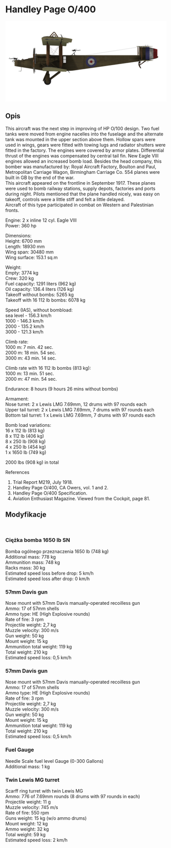 # Handley Page O/400  
  
![handleypage400](../images/handleypage400.png)  
  
## Opis  
  
This aircraft was the next step in improving of HP O/100 design. Two fuel tanks were moved from engine nacelles into the fuselage and the alternate tank was mounted in the upper section above them. Hollow spars were used in wings, gears were fitted with towing lugs and radiator shutters were fitted in the factory. The engines were covered by armor plates. Differential thrust of the engines was compensated by central tail fin. New Eagle VIII engines allowed an increased bomb load. Besides the head company, this bomber was manufactured by: Royal Aircraft Factory, Boulton and Paul, Metropolitan Carriage Wagon, Birmingham Carriage Co. 554 planes were built in GB by the end of the war.  
This aircraft appeared on the frontline in September 1917. These planes were used to bomb railway stations, supply depots, factories and ports during night. Pilots mentioned that the plane handled nicely, was easy on takeoff, controls were a little stiff and felt a little delayed.  
Aircraft of this type participated in combat on Western and Palestinian fronts.  
  
  
Engine: 2 x inline 12 cyl. Eagle VIII  
Power: 360 hp  
  
Dimensions:  
Height: 6700 mm  
Length: 18930 mm  
Wing span: 30480 mm  
Wing surface: 153.1 sq.m  
  
Weight:  
Empty: 3774 kg   
Crew: 320 kg  
Fuel capacity: 1291 liters (962 kg)  
Oil capacity: 136.4 liters (126 kg)  
Takeoff without bombs: 5265 kg  
Takeoff with 16 112 lb bombs: 6078 kg  
  
Speed (IAS), without bombload:  
sea level - 156.3 km/h  
1000 - 146.3 km/h  
2000 - 135.2 km/h  
3000 - 121.3 km/h  
  
Climb rate:  
1000 m: 7 min. 42 sec.  
2000 m: 18 min. 54 sec.  
3000 m: 43 min. 14 sec.  
  
Climb rate with 16 112 lb bombs (813 kg):  
1000 m: 13 min. 51 sec.  
2000 m: 47 min. 54 sec.  
  
Endurance: 8 hours (9 hours 26 mins without bombs)  
  
Armament:  
Nose turret: 2 х Lewis LMG 7.69mm, 12 drums with 97 rounds each  
Upper tail turret: 2 х Lewis LMG 7.69mm, 7 drums with 97 rounds each  
Bottom tail turret: 1 х Lewis LMG 7.69mm, 7 drums with 97 rounds each  
  
Bomb load variations:  
16 x 112 lb (813 kg)  
8 x 112 lb (406 kg)  
8 x 250 lb (908 kg)  
4 x 250 lb (454 kg)  
1 x 1650 lb (749 kg)  
  
2000 lbs (908 kg) in total  
  
References  
1) Trial Report M219, July 1918.  
2) Handley Page O/400, CA Owers, vol. 1 and 2.  
3) Handley Page O/400 Specification.  
4) Aviation Enthusiast Magazine. Viewed from the Cockpit, page 81.  
  
## Modyfikacje  
  ﻿
  
  
### Ciężka bomba 1650 lb SN  
  
Bomba ogólnego przeznaczenia 1650 lb (748 kg)  
Additional mass: 778 kg  
Ammunition mass: 748 kg  
Racks mass: 30 kg  
Estimated speed loss before drop: 5 km/h  
Estimated speed loss after drop: 0 km/h  ﻿
  
### 57mm Davis gun  
  
Nose mount with 57mm Davis manually-operated recoilless gun  
Ammo: 17 of 57mm shells  
Ammo type: HE (High Explosive rounds)  
Rate of fire: 3 rpm  
Projectile weight: 2,7 kg  
Muzzle velocity: 300 m/s  
Gun weight: 50 kg  
Mount weight: 15 kg  
Ammunition total weight: 119 kg  
Total weight: 210 kg  
Estimated speed loss: 0,5 km/h  ﻿
  
### 57mm Davis gun  
  
Nose mount with 57mm Davis manually-operated recoilless gun  
Ammo: 17 of 57mm shells  
Ammo type: HE (High Explosive rounds)  
Rate of fire: 3 rpm  
Projectile weight: 2,7 kg  
Muzzle velocity: 300 m/s  
Gun weight: 50 kg  
Mount weight: 15 kg  
Ammunition total weight: 119 kg  
Total weight: 210 kg  
Estimated speed loss: 0,5 km/h  ﻿
  
### Fuel Gauge  
  
Needle Scale fuel level Gauge (0-300 Gallons)  
Additional mass: 1 kg  ﻿
  
### Twin Lewis MG turret  
  
Scarff ring turret with twin Lewis MG  
Ammo: 776 of 7.69mm rounds (8 drums with 97 rounds in each)  
Projectile weight: 11 g  
Muzzle velocity: 745 m/s  
Rate of fire: 550 rpm  
Guns weight: 15 kg (w/o ammo drums)  
Mount weight: 12 kg  
Ammo weight: 32 kg  
Total weight: 59 kg  
Estimated speed loss: 2 km/h  